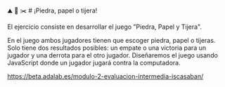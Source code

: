 ⛰️ 📄 ✂️ # ¡Piedra, papel o tijera!

El ejercicio consiste en desarrollar el juego "Piedra, Papel y Tijera".

En el juego ambos jugadores tienen que escoger piedra, papel o tijeras. Solo tiene dos resultados posibles: un empate o una victoria para un jugador y una derrota para el otro jugador. Diseñaremos el juego usando JavaScript donde un jugador jugará contra la computadora.

https://beta.adalab.es/modulo-2-evaluacion-intermedia-iscasaban/
